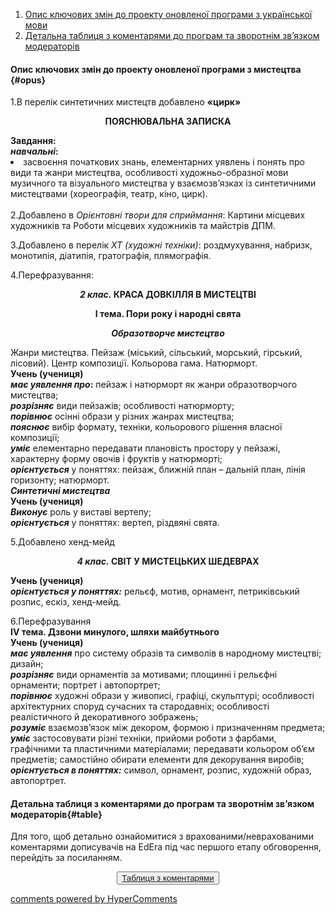 <div id="hypercomments_widget" class="js-hypercomments-widget invisible"></div>

1. [Опис ключових змін до проекту оновленої програми з української мови](#opus)
2. [Детальна таблиця з коментарями до програм та зворотнім зв’язком модераторів](#table)



#### Опис ключових змін до проекту оновленої  програми  з мистецтва {#opus}

1.В перелік синтетичних мистецтв добавлено <b>«цирк»</b><br>
<p align="center"><b>ПОЯСНЮВАЛЬНА ЗАПИСКА</b></p>
<b>Завдання: <br>
<i>навчальні</i>:</b><br>
<li> засвоєння  початкових  знань, елементарних уявлень і понять про види та жанри мистецтва, особливості художньо-образної мови музичного та візуального мистецтва у взаємозв’язках із синтетичними мистецтвами (хореографія, театр, кіно, цирк).</li> <br>
2.Добавлено  в <i>Орієнтовні твори для сприймання</i>: Картини місцевих художників та Роботи місцевих художників та майстрів ДПМ.<br>

3.Добавлено  в перелік  <i>ХТ (художні техніки)</i>: роздмухування, набризк, монотипія, діатипія, гратографія, плямографія.<br>

4.Перефразування: <br>
<p align="center"><b><i>2 клас.</i> КРАСА ДОВКІЛЛЯ В МИСТЕЦТВІ</b></p>
<p align="center"><b>І тема. Пори року і народні свята</b></p>
<p align="center"><b><i>Образотворче мистецтво</i></b></p>
Жанри мистецтва. Пейзаж (міський, сільський, морський, гірський, лісовий). Центр композиції. Кольорова гама. Натюрморт. <br>
<b>Учень (учениця)</b><br>
<b><i>має уявлення про</i>:</b> пейзаж і натюрморт як жанри образотворчого мистецтва;<br>
<b><i>розрізняє</i></b> види пейзажів; особливості натюрморту;<br>
<b><i>порівнює</i></b> осінні образи у різних жанрах мистецтва;<br>
<b><i>пояснює</i></b> вибір формату, техніки, кольорового рішення власної композиції;<br>
<b><i>уміє</i></b>  елементарно передавати плановість простору у пейзажі, характерну форму овочів і фруктів у натюрморті; <br>
<b><i>орієнтується</i></b> у поняттях: пейзаж, ближній план – дальній план, лінія горизонту; натюрморт. <br>
<b><i>Синтетичні мистецтва</i></b><br>
<b>Учень (учениця)</b> <br>
<b><i>Виконує</i></b>  роль у виставі вертепу;<br>
<b><i>орієнтується</i></b>  у поняттях: вертеп, різдвяні свята.<br>

5.Добавлено хенд-мейд<br>
<p align="center"><b><i>4 клас.</i> СВІТ У МИСТЕЦЬКИХ ШЕДЕВРАХ</b></p>
<b>Учень (учениця)</b><br>
<b><i>орієнтується у поняттях:</i></b> рельєф, мотив, орнамент, петриківський розпис,  ескіз, хенд-мейд. <br>

6.Перефразування<br>
<b>IV тема. Дзвони минулого, шляхи майбутнього</b><br>
<b>Учень (учениця) </b><br>
<b><i>має уявлення</i></b> про систему образів та символів в народному мистецтві; дизайн; <br>
<b><i>розрізняє</i></b> види орнаментів за мотивами; площинні і рельєфні орнаменти; портрет і автопортрет;<br>
<b><i>порівнює</i></b> художні образи у живописі, графіці, скульптурі; особливості архітектурних споруд сучасних та стародавніх; особливості реалістичного й декоративного зображень;<br>
<b><i>розуміє</i></b> взаємозв’язок між декором, формою і призначенням предмета;<br>
<b><i>уміє</i></b> застосовувати різні техніки, прийоми роботи з фарбами, графічними та пластичними  матеріалами; передавати кольором об’єм предметів; самостійно обирати елементи для декорування виробів;<br>
<b><i>орієнтується в поняттях:</i></b> символ, орнамент, розпис, художній образ, автопортрет. 
<br>

#### Детальна таблиця з коментарями до програм та зворотнім зв’язком модераторів{#table}

Для того, щоб детально ознайомитися з врахованими/неврахованими коментарями дописувачів на EdEra під час першого етапу обговорення, перейдіть за посиланням. 
<br>
<form align="center">
  <button><a href="https://docs.google.com/document/d/1Ks-PZZQbfV1N9trd_8eKJXCraArCvbzM3sBYWbaNmXQ/edit">Таблиця з коментарями</a></button>
</form>

<div class="js-hypercomments-container">
<a href="http://hypercomments.com" class="hc-link" title="comments widget">comments powered by HyperComments</a>
</div>